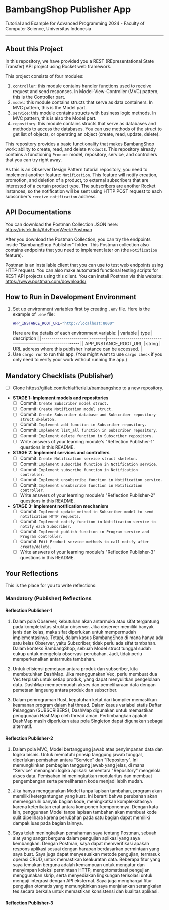 # BambangShop Publisher App
Tutorial and Example for Advanced Programming 2024 - Faculty of Computer Science, Universitas Indonesia

---

## About this Project
In this repository, we have provided you a REST (REpresentational State Transfer) API project using Rocket web framework.

This project consists of four modules:
1.  `controller`: this module contains handler functions used to receive request and send responses.
    In Model-View-Controller (MVC) pattern, this is the Controller part.
2.  `model`: this module contains structs that serve as data containers.
    In MVC pattern, this is the Model part.
3.  `service`: this module contains structs with business logic methods.
    In MVC pattern, this is also the Model part.
4.  `repository`: this module contains structs that serve as databases and methods to access the databases.
    You can use methods of the struct to get list of objects, or operating an object (create, read, update, delete).

This repository provides a basic functionality that makes BambangShop work: ability to create, read, and delete `Product`s.
This repository already contains a functioning `Product` model, repository, service, and controllers that you can try right away.

As this is an Observer Design Pattern tutorial repository, you need to implement another feature: `Notification`.
This feature will notify creation, promotion, and deletion of a product, to external subscribers that are interested of a certain product type.
The subscribers are another Rocket instances, so the notification will be sent using HTTP POST request to each subscriber's `receive notification` address.

## API Documentations

You can download the Postman Collection JSON here: https://ristek.link/AdvProgWeek7Postman

After you download the Postman Collection, you can try the endpoints inside "BambangShop Publisher" folder.
This Postman collection also contains endpoints that you need to implement later on (the `Notification` feature).

Postman is an installable client that you can use to test web endpoints using HTTP request.
You can also make automated functional testing scripts for REST API projects using this client.
You can install Postman via this website: https://www.postman.com/downloads/

## How to Run in Development Environment
1.  Set up environment variables first by creating `.env` file.
    Here is the example of `.env` file:
    ```bash
    APP_INSTANCE_ROOT_URL="http://localhost:8000"
    ```
    Here are the details of each environment variable:
    | variable              | type   | description                                                |
    |-----------------------|--------|------------------------------------------------------------|
    | APP_INSTANCE_ROOT_URL | string | URL address where this publisher instance can be accessed. |
2.  Use `cargo run` to run this app.
    (You might want to use `cargo check` if you only need to verify your work without running the app.)

## Mandatory Checklists (Publisher)
-   [ ] Clone https://gitlab.com/ichlaffterlalu/bambangshop to a new repository.
-   **STAGE 1: Implement models and repositories**
    -   [ ] Commit: `Create Subscriber model struct.`
    -   [ ] Commit: `Create Notification model struct.`
    -   [ ] Commit: `Create Subscriber database and Subscriber repository struct skeleton.`
    -   [ ] Commit: `Implement add function in Subscriber repository.`
    -   [ ] Commit: `Implement list_all function in Subscriber repository.`
    -   [ ] Commit: `Implement delete function in Subscriber repository.`
    -   [ ] Write answers of your learning module's "Reflection Publisher-1" questions in this README.
-   **STAGE 2: Implement services and controllers**
    -   [ ] Commit: `Create Notification service struct skeleton.`
    -   [ ] Commit: `Implement subscribe function in Notification service.`
    -   [ ] Commit: `Implement subscribe function in Notification controller.`
    -   [ ] Commit: `Implement unsubscribe function in Notification service.`
    -   [ ] Commit: `Implement unsubscribe function in Notification controller.`
    -   [ ] Write answers of your learning module's "Reflection Publisher-2" questions in this README.
-   **STAGE 3: Implement notification mechanism**
    -   [ ] Commit: `Implement update method in Subscriber model to send notification HTTP requests.`
    -   [ ] Commit: `Implement notify function in Notification service to notify each Subscriber.`
    -   [ ] Commit: `Implement publish function in Program service and Program controller.`
    -   [ ] Commit: `Edit Product service methods to call notify after create/delete.`
    -   [ ] Write answers of your learning module's "Reflection Publisher-3" questions in this README.

## Your Reflections
This is the place for you to write reflections:

### Mandatory (Publisher) Reflections

#### Reflection Publisher-1
1. Dalam pola Observer, kebutuhan akan antarmuka atau sifat tergantung pada kompleksitas struktur observer. Jika observer memiliki banyak jenis dan kelas, maka sifat diperlukan untuk mempermudah implementasinya. Tetapi, dalam kasus BambangShop di mana hanya ada satu kelas Observer, yaitu Subscriber, tidak perlu ada sifat tambahan. Dalam konteks BambangShop, sebuah Model struct tunggal sudah cukup untuk mengelola observasi perubahan. Jadi, tidak perlu memperkenalkan antarmuka tambahan.

2. Untuk efisiensi pemetaan antara produk dan subscriber, kita membutuhkan DashMap. Jika menggunakan Vec, perlu membuat dua Vec terpisah untuk setiap produk, yang dapat menyulitkan pengelolaan data. DashMap mempermudah akses dan pemeliharaan data dengan pemetaan langsung antara produk dan subscriber.

3. Dalam pemrograman Rust, kepatuhan ketat dari kompiler memastikan keamanan program dalam hal thread. Dalam kasus variabel statis Daftar Pelanggan (SUBSCRIBERS), DashMap digunakan untuk memastikan penggunaan HashMap oleh thread aman. Pertimbangkan apakah DashMap masih diperlukan atau pola Singleton dapat digunakan sebagai alternatif.

#### Reflection Publisher-2
1. Dalam pola MVC, Model bertanggung jawab atas penyimpanan data dan logika bisnis. Untuk mematuhi prinsip tanggung jawab tunggal, diperlukan pemisahan antara "Service" dan "Repository". Ini memungkinkan pembagian tanggung jawab yang jelas, di mana "Service" menangani logika aplikasi sementara "Repository" mengelola akses data. Pemisahan ini meningkatkan modularitas dan membuat pengembangan serta pemeliharaan kode menjadi lebih mudah.

2. Jika hanya menggunakan Model tanpa lapisan tambahan, program akan memiliki ketergantungan yang kuat. Ini berarti bahwa perubahan akan memengaruhi banyak bagian kode, meningkatkan kompleksitasnya karena keterikatan erat antara komponen-komponennya. Dengan kata lain, penggunaan Model tanpa lapisan tambahan akan membuat kode sulit dipelihara karena perubahan pada satu bagian dapat memiliki dampak luas pada bagian lainnya.

3. Saya telah meningkatkan pemahaman saya tentang Postman, sebuah alat yang sangat berguna dalam pengujian aplikasi yang saya kembangkan. Dengan Postman, saya dapat memverifikasi apakah respons aplikasi sesuai dengan harapan berdasarkan permintaan yang saya buat. Saya juga dapat menyesuaikan metode pengujian, termasuk operasi CRUD, untuk memastikan keakuratan data. Beberapa fitur yang saya temukan berguna adalah kemampuan untuk mengatur dan menyimpan koleksi permintaan HTTP, mengotomatisasi pengujian menggunakan skrip, serta menyediakan lingkungan terisolasi untuk menguji integrasi dengan API eksternal. Saya juga menghargai fitur pengujian otomatis yang memungkinkan saya menjalankan serangkaian tes secara berkala untuk memastikan konsistensi dan kualitas aplikasi.

#### Reflection Publisher-3
